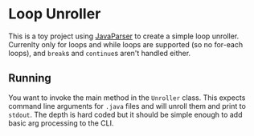 # Loop Unroller
This is a toy project using [JavaParser](http://javaparser.org/) to create a
simple loop unroller. Currenlty only for loops and while loops are supported (so
no for-each loops), and `break`s and `continue`s aren't handled either.

## Running
You want to invoke the main method in the `Unroller` class. This expects command
line arguments for `.java` files and will unroll them and print to `stdout`. The
depth is hard coded but it should be simple enough to add basic arg processing
to the CLI.
